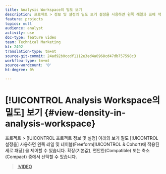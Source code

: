 ```yaml
---
title: Analysis Workspace의 밀도 보기
description: 프로젝트 > 정보 및 설정의 밀도 보기 설정을 사용하면 왼쪽 레일과 표에 적용되는 세로 패딩(자유 형식 및 집단)을 제어할 수 있습니다. 확장(기본값), 편안한(Compatible) 또는 축소(Compact) 중에서 선택할 수 있습니다.
feature: projects
topics: null
audience: analyst
activity: use
doc-type: feature video
team: Technical Marketing
kt: 2492
translation-type: tm+mt
source-git-commit: 24ad92b0ccdf1112e3ed4a0968cd47db757598c3
workflow-type: tm+mt
source-wordcount: '0'
ht-degree: 0%

---
```



# [!UICONTROL Analysis Workspace의 밀도] 보기 {#view-density-in-analysis-workspace}

프로젝트 > [!UICONTROL 프로젝트 정보 및 설정] 아래의  보기 밀도 [!UICONTROL 설정을] 사용하면 왼쪽 레일 및 테이블(Freeform[!UICONTROL &amp; Cohort)에 적용된 세로 패딩] 을 제어할 수 있습니다. 확장(기본값), 편안한(Compatible) 또는 축소(Compact) 중에서 선택할 수 있습니다.

>[!VIDEO](https://video.tv.adobe.com/v/25963/?quality=12)
